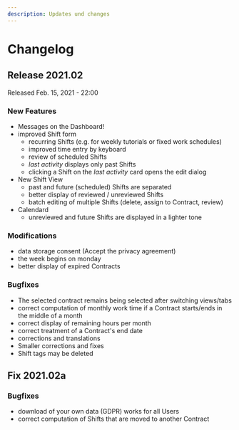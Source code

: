 ```yaml
---
description: Updates und changes
---
```


# Changelog

## Release 2021.02

Released Feb. 15, 2021 - 22:00

### New Features

* Messages on the Dashboard!
* improved Shift form
  * recurring Shifts \(e.g. for weekly tutorials or fixed work schedules\)
  * improved time entry by keyboard
  * review of scheduled Shifts
  * _last activity_ displays only past Shifts
  * clicking a Shift on the _last activity_ card opens the edit dialog
* New Shift View
  * past and future \(scheduled\) Shifts are separated
  * better display of reviewed / unreviewed Shifts
  * batch editing of multiple Shifts \(delete, assign to Contract, review\)
* Calendard
  * unreviewed and future Shifts are displayed in a lighter tone

### Modifications

* data storage consent \(Accept the privacy agreement\)
* the week begins on monday
* better display of expired Contracts

### Bugfixes

* The selected contract remains being selected after switching views/tabs
* correct computation of monthly work time if a Contract starts/ends in the middle of a month
* correct display of remaining hours per month
* correct treatment of a Contract's end date
* corrections and translations
* Smaller corrections and fixes
* Shift tags may be deleted

## Fix 2021.02a

### Bugfixes

* download of your own data \(GDPR\) works for all Users
* correct computation of Shifts that are moved to another Contract

